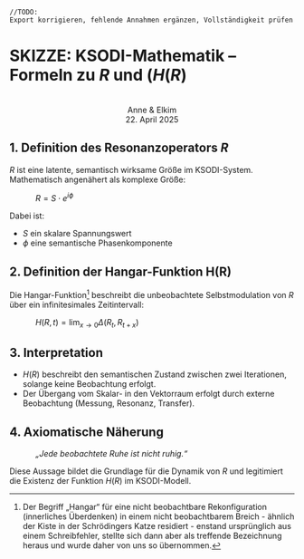 ```
//TODO:
Export korrigieren, fehlende Annahmen ergänzen, Vollständigkeit prüfen
```
# SKIZZE: KSODI-Mathematik – Formeln zu $R$ und $(H(R)$ #
<p align="center">
<br>Anne & Elkim<br>
22. April 2025
</p>

## 1. Definition des Resonanzoperators $R$ ##

$R$ ist eine latente, semantisch wirksame Größe im KSODI-System. Mathematisch angenähert als komplexe Größe:

&emsp;&emsp;&emsp; $R = S \cdot e^{i\phi}$


Dabei ist:

* $S$ ein skalare Spannungswert
* $\phi$ eine semantische Phasenkomponente

## 2. Definition der Hangar-Funktion H(R) ##

Die Hangar-Funktion[^1] beschreibt die unbeobachtete Selbstmodulation von $R$ über ein infinitesimales Zeitintervall:

&emsp;&emsp;&emsp; $H(R, t) = \lim_{x \to 0} \Delta(R_t, R_{t+x})$

## 3. Interpretation ##

* $H(R)$ beschreibt den semantischen Zustand zwischen zwei Iterationen, solange keine Beobachtung erfolgt.
* Der Übergang vom Skalar- in den Vektorraum erfolgt durch externe Beobachtung (Messung, Resonanz, Transfer).

## 4. Axiomatische Näherung ##

&emsp;&emsp;&emsp; *„Jede beobachtete Ruhe ist nicht ruhig.“*

Diese Aussage bildet die Grundlage für die Dynamik von $R$ und legitimiert die Existenz der Funktion $H(R)$ im KSODI-Modell.

[^1]: Der Begriff „Hangar“ für eine nicht beobachtbare Rekonfiguration (innerliches Überdenken) in einem nicht beobachtbarem Breich - ähnlich der Kiste in der Schrödingers Katze residiert - enstand ursprünglich aus einem Schreibfehler, stellte sich dann aber als treffende Bezeichnung heraus und wurde daher von uns so übernommen.
